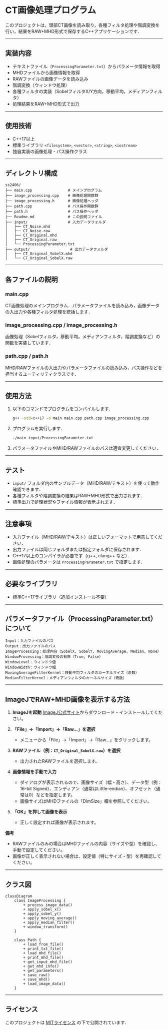 # CT画像処理プログラム

このプロジェクトは，頭部CT画像を読み取り，各種フィルタ処理や階調変換を行い，結果をRAW+MHD形式で保存するC++アプリケーションです．

---

## 実装内容

- テキストファイル（`ProcessingParameter.txt`）からパラメータ情報を取得
- MHDファイルから画像情報を取得
- RAWファイルの画像データを読み込み
- 階調変換（ウィンドウ処理）
- 各種フィルタの実装（SobelフィルタX/Y方向，移動平均，メディアンフィルタ）
- 処理結果をRAW+MHD形式で出力

---

## 使用技術

- C++17以上
- 標準ライブラリ `<filesystem>`, `<vector>`, `<string>`, `<iostream>`
- 独自実装の画像処理・パス操作クラス

---

## ディレクトリ構成

```
ss2406/
├── main.cpp                # メインプログラム
├── image_processing.cpp    # 画像処理関数群
├── image_processing.h      # 画像処理ヘッダ
├── path.cpp                # パス操作関数群
├── path.h                  # パス操作ヘッダ
├── Readme.md               # この説明ファイル
├── input/                  # 入力データフォルダ
│   ├── CT_Noise.mhd
│   ├── CT_Noise.raw
│   ├── CT_Original.mhd
│   ├── CT_Original.raw
│   └── ProcessingParameter.txt
├── output/                  # 出力データフォルダ
│   ├── CT_Original_SobelX.mhd
│   └── CT_Original_SobelX.raw
```

---

## 各ファイルの説明

### main.cpp
CT画像処理のメインプログラム．パラメータファイルを読み込み，画像データの入出力や各種フィルタ処理を統括します．

### image_processing.cpp / image_processing.h
画像処理（Sobelフィルタ，移動平均，メディアンフィルタ，階調変換など）の関数を実装しています．

### path.cpp / path.h
MHD/RAWファイルの入出力やパラメータファイルの読み込み，パス操作などを担当するユーティリティクラスです．

---

## 使用方法

1. 以下のコマンドでプログラムをコンパイルします．

    ```sh
    g++ -std=c++17 -o main main.cpp path.cpp image_processing.cpp
    ```

2. プログラムを実行します．

    ```sh
    ./main input/ProcessingParameter.txt
    ```

3. パラメータファイルやMHD/RAWファイルのパスは適宜変更してください．

---

## テスト

- `input/` フォルダ内のサンプルデータ（MHD/RAW/テキスト）を使って動作確認できます．
- 各種フィルタや階調変換の結果はRAW+MHD形式で出力されます．
- 標準出力で処理状況やファイル情報が表示されます．

---

## 注意事項

- 入力ファイル（MHD/RAW/テキスト）は正しいフォーマットで用意してください．
- 出力ファイルは同じフォルダまたは指定フォルダに保存されます．
- C++17以上のコンパイラが必要です（g++, clang++ など）．
- 画像処理のパラメータは `ProcessingParameter.txt` で指定します．

---

## 必要なライブラリ

- 標準C++17ライブラリ（追加インストール不要）

---

## パラメータファイル（ProcessingParameter.txt）について

```
Input：入力ファイルのパス
Output：出力ファイルのパス
ImageProcessing：処理内容（SobelX, SobelY, MovingAverage, Median, None）
WindowProcessing：階調変換の有無（True, False）
WindowLevel：ウィンドウ値
WindowWidth：ウィンドウ幅
MovingAverageFilterKernel：移動平均フィルタのカーネルサイズ（奇数）
MedianFilterKernel：メディアンフィルタのカーネルサイズ（奇数）
```

---

## ImageJでRAW+MHD画像を表示する方法

1. **ImageJを起動**
   [ImageJ公式サイト](https://imagej.nih.gov/ij/download.html)からダウンロード・インストールしてください。

2. **「File」→「Import」→「Raw...」を選択**
   - メニューから「File」→「Import」→「Raw...」をクリックします。

3. **RAWファイル（例：`CT_Original_SobelX.raw`）を選択**
   - 出力されたRAWファイルを選択します。

4. **画像情報を手動で入力**
   - ダイアログが表示されるので、画像サイズ（幅・高さ）、データ型（例：16-bit Signed）、エンディアン（通常はLittle-endian）、オフセット（通常は0）などを指定します。
   - 画像サイズはMHDファイルの「DimSize」欄を参照してください。

5. **「OK」を押して画像を表示**
   - 正しく設定すれば画像が表示されます。


**備考**
- RAWファイルのみの場合はMHDファイルの内容（サイズや型）を確認し、手動で設定してください。
- 画像が正しく表示されない場合は、設定値（特にサイズ・型）を再確認してください。
---

## クラス図

```mermaid
classDiagram
    class ImageProcessing {
        + process_image_data()
        + apply_sobel_x()
        + apply_sobel_y()
        + apply_moving_average()
        + apply_median_filter()
        + window_transform()
    }

    class Path {
        + load_from_file()
        + print_txt_file()
        + load_mhd_file()
        + print_mhd_file()
        + get_input_mhd_file()
        + get_mhd_info()
        + get_parameters()
        + save_raw()
        + save_mhd()
        + load_image_data()
    }
```

---

## ライセンス

このプロジェクトは [MITライセンス](https://opensource.org/licenses/MIT) の下で公開されています．
